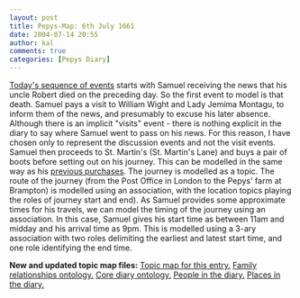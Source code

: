 ```yaml
---
layout: post
title: Pepys-Map: 6th July 1661
date: 2004-07-14 20:55
author: kal
comments: true
categories: [Pepys Diary]
---
```

<a href="http://www.pepysdiary.com/archive/1661/07/06/index.php">Today's sequence of events</a> starts with Samuel receiving the news that his uncle Robert died on the preceding day. So the first event to model is that death.
Samuel pays a visit to William Wight and Lady Jemima Montagu, to inform them of the news, and presumably to excuse his later absence. Although there is an implicit "visits" event - there is nothing explicit in the diary to say where Samuel went to pass on his news. For this reason, I have chosen only to represent the discussion events and not the visit events.
Samuel then proceeds to St. Martin's (St. Martin's Lane) and buys a pair of boots before setting out on his journey. This can be modelled in the same way as his <a href="http://www.techquila.com/blog/archives/000040.html">previous purchases</a>.
The journey is modelled as a topic. The route of the journey (from the Post Office in London to the Pepys' farm at Brampton) is modelled using an association, with the location topics playing the roles of journey start and end). As Samuel provides some approximate times for his travels, we can model the timing of the journey using an association. In this case, Samuel gives his start time as between 11am and midday and his arrival time as 9pm. This is modelled using a 3-ary association with two roles delimiting the earliest and latest start time, and one role identifying the end time.

<!--more-->
<b>New and updated topic map files:</b>
<a href="http://www.techquila.com/blog/archives/16610706.ltm">Topic map for this entry.</a>
<a href="http://www.techquila.com/blog/archives/family-relationships-ontology.ltm">Family relationships ontology.</a>
<a href="http://www.techquila.com/blog/archives/pepys-diary-ontology.ltm">Core diary ontology.</a>
<a href="http://www.techquila.com/blog/archives/pepys-diary-people.ltm">People in the diary.</a>
<a href="http://www.techquila.com/blog/archives/pepys-diary-places.ltm">Places in the diary.</a>

